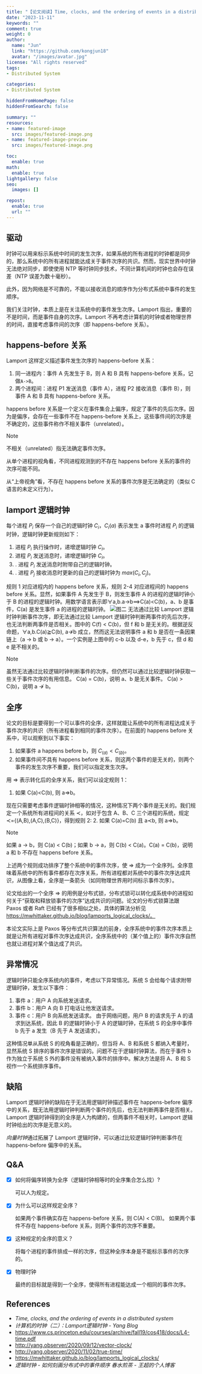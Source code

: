 ```yaml
---
title: "【论文阅读】Time, clocks, and the ordering of events in a distributed system"
date: "2023-11-11"
keywords: ""
comment: true
weight: 0
author:
  name: "Jun"
  link: "https://github.com/kongjun18"
  avatar: "/images/avatar.jpg"
license: "All rights reserved"
tags:
- Distributed System

categories:
- Distributed System

hiddenFromHomePage: false
hiddenFromSearch: false

summary: ""
resources:
- name: featured-image
  src: images/featured-image.png
- name: featured-image-preview
  src: images/featured-image.png

toc:
  enable: true
math:
  enable: true
lightgallery: false
seo:
  images: []

repost:
  enable: true
  url: ""
---
```


## 驱动

时钟可以用来标示系统中时间的发生次序，如果系统的所有进程的时钟都是同步的，那么系统中的所有进程就能达成关于事件次序的共识。然而，现实世界中时钟无法绝对同步，即使使用 NTP 等时钟同步技术，不同计算机间的时钟也会存在误差（NTP 误差为数十毫秒）。

此外，因为网络是不可靠的，不能以接收消息的顺序作为分布式系统中事件的发生顺序。

我们关注时钟，本质上是在关注系统中的事件发生次序。Lamport 指出，重要的不是时间，而是事件自身的次序。Lamport 不再考虑计算机的时钟或者物理世界的时间，直接考虑事件间的次序（即 happens-before 关系）。

## happens-before 关系

Lamport 这样定义描述事件发生次序的 happens-before 关系：
1. 同一进程内：事件 A 先发生于 B，则 A 和 B 具有 happens-before 关系，记做`A->B`。
2. 两个进程间：进程 P1 发送消息（事件 A），进程 P2 接收消息（事件 B），则事件 A 和 B 具有 happens-before 关系。

happens before 关系是一个定义在事件集合上偏序，规定了事件的先后次序。因为是偏序，会存在一些事件不在 happens-before 关系上，这些事件间的次序是不确定的，这些事件称作不相关事件（unrelated）。

>[!NOTE]
>不相关（unrelated）指无法确定事件次序。
>
从单个进程的视角看，不同进程观测到的不存在 happens before 关系的事件的次序可能不同。
>
从“上帝视角”看，不存在 happens before 关系的事件次序是无法确定的（类似 C 语言的未定义行为）。

## lamport 逻辑时钟

每个进程 $P_i$ 保存一个自己的逻辑时钟 $C_i$，$C_i(a)$ 表示发生 a 事件时进程 $P_i$ 的逻辑时钟，逻辑时钟更新规则如下：
1.  进程 $P_i$ 执行操作时，递增逻辑时钟 $C_i$。
2.   进程 $P_i$ 发送消息时，递增逻辑时钟 $C_i$。
3. . 进程 $P_i$ 发送消息时附带自己的逻辑时钟。
4. . 进程 $P_j$ 接收消息时更新的自己的逻辑时钟为 $max(C_i, C_j)$。

规则 1 对应进程内的 happens before 关系，规则 2-4 对应进程间的 happens before 关系。显然，如果事件 A 先发生于 B，则发生事件 A 的进程的逻辑时钟小于 B 的进程的逻辑时钟。用数学语言表示即∀a,b.a→b⟹C(a)<C(b)，a、b 是事件，C(a) 是发生事件 a 的进程的逻辑时钟。
![图二](http://yang.observer/img/in-post/2020-07-26-lamport-logical-time/post-time-2.png)
无法通过比较 Lamport 逻辑时钟判断事件次序，即无法通过比较 Lamport 逻辑时钟判断两事件的先后次序，也无法判断两事件是否相关。图中的 C(f) < C(b)，但 f 和 b 是无关的。根据逆反命题，∀a,b.C(a)≧C(b), a↛b 成立，然而这无法说明事件 a 和 b 是否在一条因果链上（a → b 或 b → a）。一个实例是上图中的 c-b 以及 d-e，b 先于 c，但 d 和 e 是不相关的。

>[!NOTE]
>虽然无法通过比较逻辑时钟判断事件的次序。但仍然可以通过比较逻辑时钟获取一些关于事件次序的有用信息。
>C(a) = C(b)，说明 a、b 是无关事件。
>C(a) > C(b)，说明 a ↛ b。

## 全序
论文的目标是要得到一个可以事件的全序，这样就能让系统中的所有进程达成关于事件次序的共识（所有进程看到相同的事件次序）。在前面的 happens before 关系中，可以观察到以下事实：
1. 如果事件 a happens before b，则 $C_(a) < C_(b)$。
2. 如果事件间不具有 happens before 关系，则这两个事件的是无关的，则两个事件的发生次序不重要，我们可以指定发生次序。

用 ⇒ 表示转化后的全序关系，我们可以设定规则 1：
1. 如果 C(a)<C(b), 则 a⇒b。

现在只需要考虑事件逻辑时钟相等的情况，这种情况下两个事件是无关的。我们规定一个系统所有进程间的关系 ≺，如对于包含 A、B、C 三个进程的系统，规定 ≺={(A,B),(A,C),(B,C)}，得到规则 2:
2. 如果 C(a)=C(b) 且 a≺b,  则 a⇒b。

>[!NOTE]
>如果 a → b，则 C(a) < C(b)；如果 b → a，则 C(b) < C(a)。C(a) = C(b)，说明 a 和 b 不存在 happens before 关系。
>

上述两个规则成功排序了整个系统中的事件次序，使 ⇒ 成为一个全序列。全序意味着系统中的所有事件都存在次序关系，所有进程都对系统中的事件次序达成共识，从图像上看，全序是一条箭头（如同物理世界用时间标示事件次序）。

论文给出的一个全序 ⇒ 的用例是分布式锁，分布式锁可以转化成系统中的进程如何关于“获取和释放锁事件的次序”达成共识的问题。论文的分布式锁算法跟 Paxos 或者 Raft 已经有了很多相似之处，具体的算法分析见 https://mwhittaker.github.io/blog/lamports_logical_clocks/。

本论文实际上是 Paxos 等分布式共识算法的前身，全序系统中的事件次序本质上就是让所有进程对事件次序达成共识，全序系统中的（某个值上的）事件次序自然也就让进程对某个值达成了共识。

## 异常情况
逻辑时钟只能全序系统内的事件，考虑以下异常情况。系统 S 会给每个请求附带逻辑时钟，发生以下事件：
1. 事件 a：用户 A 向系统发送请求。
2. 事件 b：用户 A 向 B 打电话让他发送请求。
3. 事件 c：用户 B 向系统发送请求。
由于网络问题，用户 B 的请求先于 A 的请求到达系统，因此 B 的逻辑时钟小于 A 的逻辑时钟，在系统 S 的全序中事件 b 先于 a 发生（B 先于 A 发送请求）。

这种情况单从系统 S 的视角看是正确的，但当将 A、B 和系统 S 都纳入考量时，显然系统 S 排序的事件次序是错误的。问题不在于逻辑时钟算法，而在于事件 b 作为独立于系统 S 外的事件没有被纳入事件的排序中。解决方法是将 A、B 和 S 视作一个系统排序事件。

## 缺陷

Lamport 逻辑时钟的缺陷在于无法用逻辑时钟描述事件在 happens-before 偏序中的关系，既无法用逻辑时钟判断两个事件的先后，也无法判断两事件是否相关。Lamport 逻辑时钟得到的全序是人为构建的，但两事件不相关时，Lamport 逻辑时钟给出的次序是无意义的。

*向量时钟*通过拓展了 Lamport 逻辑时钟，可以通过比较逻辑时钟判断事件在 happens-before 偏序中的关系。

## Q&A
- [x] 如何将偏序转换为全序（逻辑时钟相等时的全序集合怎么找）?

    可以人为规定。
- [x] 为什么可以这样规定全序？

    如果两个事件确实存在 happens-before 关系，则 C(A) < C(B)。
    如果两个事件不存在 happens-before 关系，则两个事件的次序不重要。

- [x] 这种规定的全序的意义？

    将每个进程的事件排成一样的次序，但这种全序本身是不能标示事件的次序的。

- [x] 物理时钟

    最终的目标就是得到一个全序，使得所有进程能达成一个相同的事件次序。


## References
- *Time, clocks, and the ordering of events in a distributed system*
- *计算机的时钟（二）：Lamport逻辑时钟 - Yang Blog*
- https://www.cs.princeton.edu/courses/archive/fall19/cos418/docs/L4-time.pdf
- http://yang.observer/2020/09/12/vector-clock/
- http://yang.observer/2020/11/02/true-time/
- https://mwhittaker.github.io/blog/lamports_logical_clocks/
- *逻辑时钟 - 如何刻画分布式中的事件顺序  春水煎茶 - 王超的个人博客*

